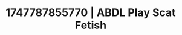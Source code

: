 ---
categories:
- Fantasy surrenderSlow strip tease
- Intimate moaning
- Double penetration
- Dreamy pleasure
- Teasing look
image: /assets/images/1747787855770.jpg
layout: post
seo:
  description: Featured content with exclusive ABDL Play, Scat Fetish. HD images available.
  keywords: ABDL Play, Scat Fetish
  og_image: /assets/images/1747787855770.jpg
  schema_type: VisualArtwork
tags:
- '#1747787855770'
- ABDL Play
- Scat Fetish
title: 1747787855770 | ABDL Play Scat Fetish
---
